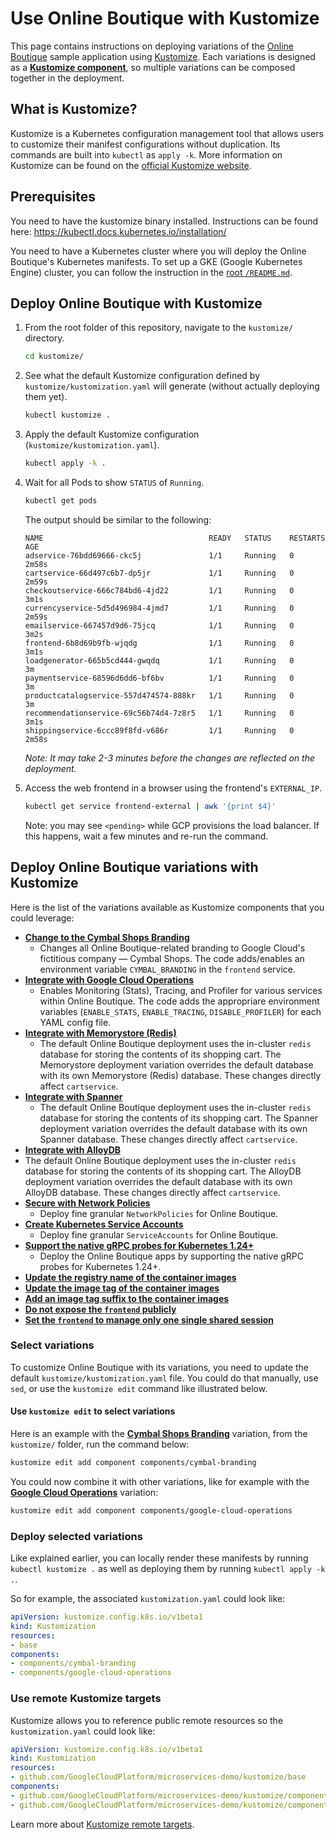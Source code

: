 # Use Online Boutique with Kustomize

This page contains instructions on deploying variations of the [Online Boutique](https://github.com/GoogleCloudPlatform/microservices-demo) sample application using [Kustomize](https://kustomize.io/). Each variations is designed as a [**Kustomize component**](https://github.com/kubernetes-sigs/kustomize/blob/master/examples/components.md), so multiple variations can be composed together in the deployment.

## What is Kustomize?

Kustomize is a Kubernetes configuration management tool that allows users to customize their manifest configurations without duplication. Its commands are built into `kubectl` as `apply -k`. More information on Kustomize can be found on the [official Kustomize website](https://kustomize.io/).

## Prerequisites

You need to have the kustomize binary installed. Instructions can be found here: https://kubectl.docs.kubernetes.io/installation/

You need to have a Kubernetes cluster where you will deploy the Online Boutique's Kubernetes manifests. To set up a GKE (Google Kubernetes Engine) cluster, you can follow the instruction in the [root `/README.md`](/).

## Deploy Online Boutique with Kustomize

1. From the root folder of this repository, navigate to the `kustomize/` directory.

    ```bash
    cd kustomize/
    ```

1. See what the default Kustomize configuration defined by `kustomize/kustomization.yaml` will generate (without actually deploying them yet).

    ```bash
    kubectl kustomize .
    ```

1. Apply the default Kustomize configuration (`kustomize/kustomization.yaml`).

    ```bash
    kubectl apply -k .
    ```

1. Wait for all Pods to show `STATUS` of `Running`.

    ```bash
    kubectl get pods
    ```

    The output should be similar to the following:

    ```terminal
    NAME                                     READY   STATUS    RESTARTS   AGE
    adservice-76bdd69666-ckc5j               1/1     Running   0          2m58s
    cartservice-66d497c6b7-dp5jr             1/1     Running   0          2m59s
    checkoutservice-666c784bd6-4jd22         1/1     Running   0          3m1s
    currencyservice-5d5d496984-4jmd7         1/1     Running   0          2m59s
    emailservice-667457d9d6-75jcq            1/1     Running   0          3m2s
    frontend-6b8d69b9fb-wjqdg                1/1     Running   0          3m1s
    loadgenerator-665b5cd444-gwqdq           1/1     Running   0          3m
    paymentservice-68596d6dd6-bf6bv          1/1     Running   0          3m
    productcatalogservice-557d474574-888kr   1/1     Running   0          3m
    recommendationservice-69c56b74d4-7z8r5   1/1     Running   0          3m1s
    shippingservice-6ccc89f8fd-v686r         1/1     Running   0          2m58s
    ```

    _Note: It may take 2-3 minutes before the changes are reflected on the deployment._

1. Access the web frontend in a browser using the frontend's `EXTERNAL_IP`.

    ```bash
    kubectl get service frontend-external | awk '{print $4}'
    ```

    Note: you may see `<pending>` while GCP provisions the load balancer. If this happens, wait a few minutes and re-run the command.

## Deploy Online Boutique variations with Kustomize

Here is the list of the variations available as Kustomize components that you could leverage:

- [**Change to the Cymbal Shops Branding**](components/cymbal-branding)
  - Changes all Online Boutique-related branding to Google Cloud's fictitious company — Cymbal Shops. The code adds/enables an environment variable `CYMBAL_BRANDING` in the `frontend` service.
- [**Integrate with Google Cloud Operations**](components/google-cloud-operations)
  - Enables Monitoring (Stats), Tracing, and Profiler for various services within Online Boutique. The code adds the appropriare environment variables (`ENABLE_STATS`, `ENABLE_TRACING`, `DISABLE_PROFILER`) for each YAML config file.
- [**Integrate with Memorystore (Redis)**](components/memorystore)
  - The default Online Boutique deployment uses the in-cluster `redis` database for storing the contents of its shopping cart. The Memorystore deployment variation overrides the default database with its own Memorystore (Redis) database. These changes directly affect `cartservice`.
- [**Integrate with Spanner**](components/spanner)
  - The default Online Boutique deployment uses the in-cluster `redis` database for storing the contents of its shopping cart. The Spanner deployment variation overrides the default database with its own Spanner database. These changes directly affect `cartservice`.
- [**Integrate with AlloyDB**](components/alloydb)
 - The default Online Boutique deployment uses the in-cluster `redis` database for storing the contents of its shopping cart. The AlloyDB deployment variation overrides the default database with its own AlloyDB database.
These changes directly affect `cartservice`.
- [**Secure with Network Policies**](components/network-policies)
  - Deploy fine granular `NetworkPolicies` for Online Boutique.
- [**Create Kubernetes Service Accounts**](components/service-accounts)
  - Deploy fine granular `ServiceAccounts` for Online Boutique.
- [**Support the native gRPC probes for Kubernetes 1.24+**](components/native-grpc-health-check)
  - Deploy the Online Boutique apps by supporting the native gRPC probes for Kubernetes 1.24+.
- [**Update the registry name of the container images**](components/container-images-registry)
- [**Update the image tag of the container images**](components/container-images-tag)
- [**Add an image tag suffix to the container images**](components/container-images-tag-suffix)
- [**Do not expose the `frontend` publicly**](components/non-public-frontend)
- [**Set the `frontend` to manage only one single shared session**](components/single-shared-session)

### Select variations

To customize Online Boutique with its variations, you need to update the default `kustomize/kustomization.yaml` file. You could do that manually, use `sed`, or use the `kustomize edit` command like illustrated below.

#### Use `kustomize edit` to select variations

Here is an example with the [**Cymbal Shops Branding**](components/cymbal-branding) variation, from the `kustomize/` folder, run the command below:

```bash
kustomize edit add component components/cymbal-branding
```

You could now combine it with other variations, like for example with the [**Google Cloud Operations**](components/google-cloud-operations) variation:

```bash
kustomize edit add component components/google-cloud-operations
```

### Deploy selected variations

Like explained earlier, you can locally render these manifests by running `kubectl kustomize .` as well as deploying them by running `kubectl apply -k .`.

So for example, the associated `kustomization.yaml` could look like:

```yaml
apiVersion: kustomize.config.k8s.io/v1beta1
kind: Kustomization
resources:
- base
components:
- components/cymbal-branding
- components/google-cloud-operations
```

### Use remote Kustomize targets

Kustomize allows you to reference public remote resources so the `kustomization.yaml` could look like:

```yaml
apiVersion: kustomize.config.k8s.io/v1beta1
kind: Kustomization
resources:
- github.com/GoogleCloudPlatform/microservices-demo/kustomize/base
components:
- github.com/GoogleCloudPlatform/microservices-demo/kustomize/components/cymbal-branding
- github.com/GoogleCloudPlatform/microservices-demo/kustomize/components/google-cloud-operations
```

Learn more about [Kustomize remote targets](https://github.com/kubernetes-sigs/kustomize/blob/master/examples/remoteBuild.md).
